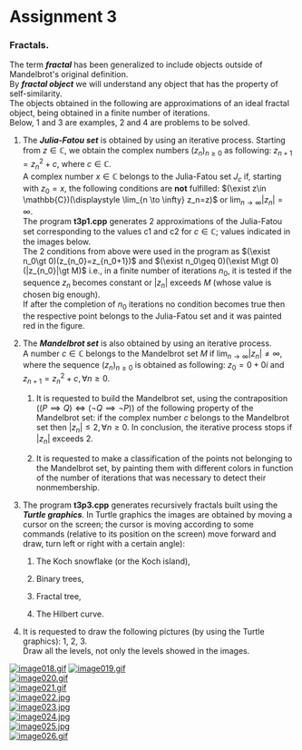 # Assignment 3
### Fractals.

The term ***fractal*** has been generalized to include objects outside of Mandelbrot's original definition.\
By ***fractal object*** we will understand any object that has the property of self-similarity.\
The objects obtained in the following are approximations of an ideal fractal object, being obtained in a finite number of iterations.\
Below, 1 and 3 are examples, 2 and 4 are problems to be solved.

1. The ***Julia-Fatou set*** is obtained by using an iterative process.
Starting from $z\in \mathbb{C}$, we obtain the complex numbers $(z_{n})_{n\geq 0}$ as following: $z_{n+1}=z^{2}_{n}+c$, where $c\in \mathbb{C}$.\
A complex number $x\in \mathbb{C}$ belongs to the Julia-Fatou set $J_{c}$ if, starting with $z_{0}=x$, the following conditions are **not**
fulfilled: $(\exist z\in \mathbb{C})(\displaystyle \lim_{n \to \infty} z_n=z)$ or $\displaystyle \lim_{n \to \infty} |z_n|=\infty$.\
The program **t3p1.cpp** generates 2 approximations of the Julia-Fatou set corresponding to the values c1 and c2 for $c\in \mathbb{C}$; values indicated in the images below.\
The 2 conditions from above were used in the program as $(\exist n_0\gt 0)(z_{n_0}=z_{n_0+1})$ and $(\exist n_0\geq 0)(\exist M\gt 0)(|z_{n_0}|\gt M)$ i.e., in a finite number of iterations $n_0$, it is tested if the sequence $z_n$ becomes constant or $|z_n|$ exceeds $M$ (whose value is chosen big enough).\
If after the completion of $n_0$ iterations no condition becomes true then the respective point belongs to the Julia-Fatou set and it was painted red in the figure.


2. The ***Mandelbrot set*** is also obtained by using an iterative process.\
A number $c\in \mathbb{C}$ belongs to the Mandelbrot set $M$ if $\displaystyle \lim_{n \to \infty} |z_n|\neq \infty$, where the sequence $(z_n)_{n\geq 0}$ is obtained as following: $z_0=0+0i$ and $z_{n+1}=z^2_n+c, \forall n \geq 0$.

   1. It is requested to build the Mandelbrot set, using the contraposition $((P\implies Q)\iff(\neg Q\implies \neg P))$ of the following property of the Mandelbrot set: if the complex number $c$ belongs to the Mandelbrot set then $|z_n|\leq 2,\forall n\geq 0$. In conclusion, the iterative process stops if $|z_n|$ exceeds 2.

   2. It is requested to make a classification of the points not belonging to the Mandelbrot set, by painting them with different colors in function of the number of iterations that was necessary to detect their nonmembership.


3. The program **t3p3.cpp** generates recursively fractals built using the ***Turtle graphics***.
In Turtle graphics the images are obtained by moving a cursor on the screen; the cursor is moving according to some commands (relative to its position on the screen) move forward and draw, turn left or right with a certain angle):

   1. The Koch snowflake (or the Koch island),

   2. Binary trees,
   
   3. Fractal tree,
   
   4. The Hilbert curve.


4. It is requested to draw the following pictures (by using the Turtle graphics): 1, 2, 3.\
   Draw all the levels, not only the levels showed in the images.

[![image018.gif](https://i.postimg.cc/VNrFMrMW/image018.gif)](https://postimg.cc/nsx7fL3X)
[![image019.gif](https://i.postimg.cc/jjp4hx40/image019.gif)](https://postimg.cc/ns1mFtW0)\
[![image020.gif](https://i.postimg.cc/x1FRcykd/image020.gif)](https://postimg.cc/XrdFP5kM)\
[![image021.gif](https://i.postimg.cc/hPsMqqcT/image021.gif)](https://postimg.cc/8jFLh9Fz)\
[![image022.jpg](https://i.postimg.cc/VkNgfHkT/image022.jpg)](https://postimg.cc/4mrVwPtb)\
[![image023.jpg](https://i.postimg.cc/prYCTw8N/image023.jpg)](https://postimg.cc/QKC1Yn0S)\
[![image024.jpg](https://i.postimg.cc/G3kqqyfM/image024.jpg)](https://postimg.cc/K48PYRxL)\
[![image025.jpg](https://i.postimg.cc/Dyn5Dzk7/image025.jpg)](https://postimg.cc/z32nH8GQ)\
[![image026.gif](https://i.postimg.cc/C5VJwhRH/image026.gif)](https://postimg.cc/dk4GBKmL)
